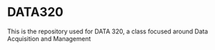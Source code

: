 # DATA320
This is the repository used for DATA 320, a class focused around Data Acquisition and Management
